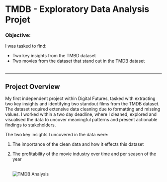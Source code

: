 <h1>TMDB - Exploratory Data Analysis Projet</h1>    

<h3>Objective:</h3>
I was tasked to find:  

- Two key insights from the TMBD dataset
- Two movies from the dataset that stand out in the TMDB dataset
<br><br/>

---
<h2>Project Overview</h2>

My first independent project within Digital Futures, tasked with extracting two key insights and identifying two standout films from the TMDB dataset. The dataset required extensive data cleaning due to formatting and missing values. I worked within a two day deadline, where I cleaned, explored and visualised the data to uncover meaningful patterns and present actionable findings to stakeholders.

The two key insights I uncovered in the data were:  
1) The importance of the clean data and how it effects this dataset
2) The profitability of the movie industry over time and per season of the year
<br><br/>

   ![TMDB Analysis](https://miro.medium.com/v2/resize:fit:512/1*UaUZmFbQmQ4ZstvGQ-JFeA.png)
